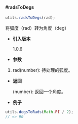 #### #radsToDegs

```javascript
utils.radsToDegs(rad);
```

将弧度（rad）转为角度（deg）

- **引入版本**

    1.0.6

- **参数**

1. rad(number): 待处理的弧度。

- **返回**

    (number): 返回一个角度。

- **例子**

```javascript
utils.degsToRads(Math.PI / 2);
// => 90
```
